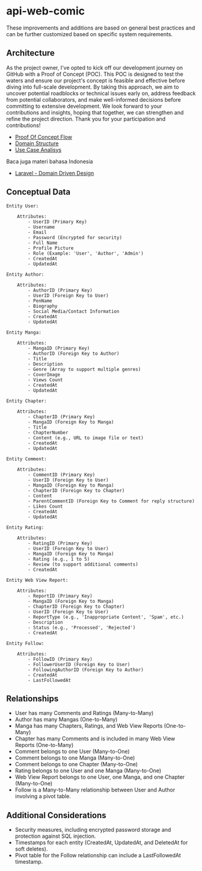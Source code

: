 # api-web-comic

These improvements and additions are based on general best practices and can be further customized based on specific system requirements.

## Architecture

As the project owner, I've opted to kick off our development journey on GitHub with a Proof of Concept (POC). This POC is designed to test the waters and ensure our project's concept is feasible and effective before diving into full-scale development. By taking this approach, we aim to uncover potential roadblocks or technical issues early on, address feedback from potential collaborators, and make well-informed decisions before committing to extensive development. We look forward to your contributions and insights, hoping that together, we can strengthen and refine the project direction. Thank you for your participation and contributions!

-   [Proof Of Concept Flow](./documentation/poc.md)
-   [Domain Structure](./documentation/domain-structure.md)
-   [Use Case Analisys](./documentation/UsecaseWebComic-Manga.pdf)

Baca juga materi bahasa Indonesia

-   [Laravel - Domain Driven Design](https://github.com/MuhamadOskhar/MuhamadOskhar/tree/main/mini_wiki/Laravel%20-%20Implementing%20Domain%20Driven%20Design)

## Conceptual Data

```
Entity User:

    Attributes:
        - UserID (Primary Key)
        - Username
        - Email
        - Password (Encrypted for security)
        - Full Name
        - Profile Picture
        - Role (Example: 'User', 'Author', 'Admin')
        - CreatedAt
        - UpdatedAt

Entity Author:

    Attributes:
        - AuthorID (Primary Key)
        - UserID (Foreign Key to User)
        - PenName
        - Biography
        - Social Media/Contact Information
        - CreatedAt
        - UpdatedAt

Entity Manga:

    Attributes:
        - MangaID (Primary Key)
        - AuthorID (Foreign Key to Author)
        - Title
        - Description
        - Genre (Array to support multiple genres)
        - CoverImage
        - Views Count
        - CreatedAt
        - UpdatedAt

Entity Chapter:

    Attributes:
        - ChapterID (Primary Key)
        - MangaID (Foreign Key to Manga)
        - Title
        - ChapterNumber
        - Content (e.g., URL to image file or text)
        - CreatedAt
        - UpdatedAt

Entity Comment:

    Attributes:
        - CommentID (Primary Key)
        - UserID (Foreign Key to User)
        - MangaID (Foreign Key to Manga)
        - ChapterID (Foreign Key to Chapter)
        - Content
        - ParentCommentID (Foreign Key to Comment for reply structure)
        - Likes Count
        - CreatedAt
        - UpdatedAt

Entity Rating:

    Attributes:
        - RatingID (Primary Key)
        - UserID (Foreign Key to User)
        - MangaID (Foreign Key to Manga)
        - Rating (e.g., 1 to 5)
        - Review (to support additional comments)
        - CreatedAt

Entity Web View Report:

    Attributes:
        - ReportID (Primary Key)
        - MangaID (Foreign Key to Manga)
        - ChapterID (Foreign Key to Chapter)
        - UserID (Foreign Key to User)
        - ReportType (e.g., 'Inappropriate Content', 'Spam', etc.)
        - Description
        - Status (e.g., 'Processed', 'Rejected')
        - CreatedAt

Entity Follow:

    Attributes:
        - FollowID (Primary Key)
        - FollowerUserID (Foreign Key to User)
        - FollowingAuthorID (Foreign Key to Author)
        - CreatedAt
        - LastFollowedAt
```

## Relationships

-   User has many Comments and Ratings (Many-to-Many)
-   Author has many Mangas (One-to-Many)
-   Manga has many Chapters, Ratings, and Web View Reports (One-to-Many)
-   Chapter has many Comments and is included in many Web View Reports (One-to-Many)
-   Comment belongs to one User (Many-to-One)
-   Comment belongs to one Manga (Many-to-One)
-   Comment belongs to one Chapter (Many-to-One)
-   Rating belongs to one User and one Manga (Many-to-One)
-   Web View Report belongs to one User, one Manga, and one Chapter (Many-to-One)
-   Follow is a Many-to-Many relationship between User and Author involving a pivot table.

## Additional Considerations

-   Security measures, including encrypted password storage and protection against SQL injection.
-   Timestamps for each entity (CreatedAt, UpdatedAt, and DeletedAt for soft deletes).
-   Pivot table for the Follow relationship can include a LastFollowedAt timestamp.

